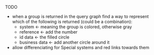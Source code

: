 TODO

- when a group is returned in the query graph find a way to represent which of the following is returned (could be a combination):
  - system <- meaning the group is colored, otherwise gray
  - reference <- add the number
  - id data <- the filled circle
  - business data <- add another circle around it
- allow differenciating for Special systems and red links towards them
